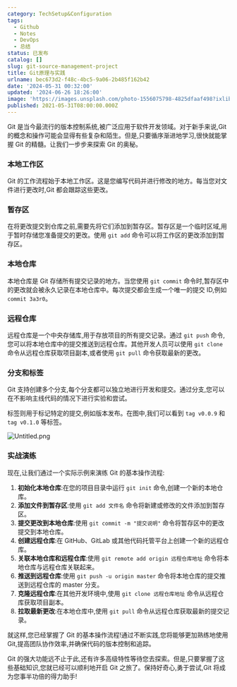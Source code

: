 ```yaml
---
category: TechSetup&Configuration
tags:
  - Github
  - Notes
  - DevOps
  - 总结
status: 已发布
catalog: []
slug: git-source-management-project
title: Git原理与实践
urlname: bec673d2-f48c-4bc5-9a06-2b485f162b42
date: '2024-05-31 00:32:00'
updated: '2024-06-26 18:26:00'
image: 'https://images.unsplash.com/photo-1556075798-4825dfaaf498?ixlib=rb-4.0.3&q=85&fm=jpg&crop=entropy&cs=srgb'
published: 2021-05-31T08:00:00.000Z
---
```


Git 是当今最流行的版本控制系统,被广泛应用于软件开发领域。对于新手来说,Git 的概念和操作可能会显得有些复杂和陌生。但是,只要循序渐进地学习,很快就能掌握 Git 的精髓。让我们一步步来探索 Git 的奥秘。


### 本地工作区


Git 的工作流程始于本地工作区。这是您编写代码并进行修改的地方。每当您对文件进行更改时,Git 都会跟踪这些更改。


### 暂存区


在将更改提交到仓库之前,需要先将它们添加到暂存区。暂存区是一个临时区域,用于暂时存储您准备提交的更改。使用 `git add` 命令可以将工作区的更改添加到暂存区。


### 本地仓库


本地仓库是 Git 存储所有提交记录的地方。当您使用 `git commit` 命令时,暂存区中的更改就会被永久记录在本地仓库中。每次提交都会生成一个唯一的提交 ID,例如 `commit 3a3r0`。


### 远程仓库


远程仓库是一个中央存储库,用于存放项目的所有提交记录。通过 `git push` 命令,您可以将本地仓库中的提交推送到远程仓库。其他开发人员可以使用 `git clone` 命令从远程仓库获取项目副本,或者使用 `git pull` 命令获取最新的更改。


### 分支和标签


Git 支持创建多个分支,每个分支都可以独立地进行开发和提交。通过分支,您可以在不影响主线代码的情况下进行实验和尝试。


标签则用于标记特定的提交,例如版本发布。在图中,我们可以看到 `tag v0.0.9` 和 `tag v0.1.0` 等标签。


![Untitled.png](https://prod-files-secure.s3.us-west-2.amazonaws.com/5d24fe63-e567-4804-86f9-9fdc62e13082/77b77e01-3aab-4add-bdbd-7f489727861d/Untitled.png?X-Amz-Algorithm=AWS4-HMAC-SHA256&X-Amz-Content-Sha256=UNSIGNED-PAYLOAD&X-Amz-Credential=ASIAZI2LB466X6ON776N%2F20250318%2Fus-west-2%2Fs3%2Faws4_request&X-Amz-Date=20250318T213249Z&X-Amz-Expires=3600&X-Amz-Security-Token=IQoJb3JpZ2luX2VjEA0aCXVzLXdlc3QtMiJHMEUCIGRTxpDG3dZjUtzxqIqP8iaBJZ0K3r7FHEiUOLCnkMBMAiEAgE8lkI9xWbTBlD4Exm6UHyrtVxVevfHFF9WGVFzroswq%2FwMIZhAAGgw2Mzc0MjMxODM4MDUiDE435gNSv18X6gRDXSrcA%2FtdJGgyHWiKQ6t6MxHO2dCTWPFnIW4mpoqjoNWv7pt1ySBy5BdMd7Q3BC0FRg%2FrMhLM3Q7ZjFZm7X6%2FSjQz4RFY0oDAtdKGLPcblUu%2BRxYlU3t%2FeZTY0WXLmTyS8R4h6ubv3LLhXBbgwf4VGAWtFZyNiNAbb3Oj4PLznUUrnYiZQfDkX6wFp8RQ10qeyigkAd%2Fgq9L1N1heOLcQvOCPnK8YL6oH2jkeRCbvkiha2T8rAymYwVJq4AEyORdGI9JJQO6KqWhjrObo0zGTkAvKdlGrEQGBObMCsXrRMvqbeVzba6%2BUdDgAlnHBbTvpSrB%2BontzmBel3WX0tcqIQQOZ786uUruiR3kAznLe2%2FAsrKwiMNcyg3zF9YNRYdNrU4PkLex9PL4GU1%2Bs7ohb0ZwbUGhw29ewf%2F3iVWClBQi7fVs%2FgFnxXdkA%2Bp1BEE49aNpOzebQ1cXuQQ9oeiRKgU3jXO%2Bl0%2BVYMcj8TJSQT6Rd2VYa9pELsW40oinFuRh77EktXQ1zsHYZK200YiG3NfJTi%2F9SiDxJd2EWUNCu151L97%2B3N80fX4kG3XIoe%2BapShG0LEz2J80kjjfMLpLV%2B6PTU8C0qmLaY2mcs54nDbOXwwewPXmmcf0Ub7akmtATMJ2w574GOqUBsFyorpNNWXNk87oN9QiwyEELbb3cpreQEl0ZscCfX3EVFuukRS9Av5WOF4EmxoaXE9Ar5uipPAvVGFVulkkXlSaNYisuDcdoRDohC9WU1fbGs%2FjWI24paq0dNsOJh3fRzRN4edQWy266NTOf%2BQv7mVw%2B%2FJqFhJl7xXhlgvbni2hsgKX3rO7JNDRNy5qill%2BF544dRl66KrIESUTAbjBfj6J%2B32Pa&X-Amz-Signature=e0285d27317088199569d706c918ab936fb988e571b7c2770922ddbe9c0d90a5&X-Amz-SignedHeaders=host&x-id=GetObject)


### 实战演练


现在,让我们通过一个实际示例来演练 Git 的基本操作流程:

1. **初始化本地仓库**:在您的项目目录中运行 `git init` 命令,创建一个新的本地仓库。
2. **添加文件到暂存区**:使用 `git add 文件名` 命令将新建或修改的文件添加到暂存区。
3. **提交更改到本地仓库**:使用 `git commit -m "提交说明"` 命令将暂存区中的更改提交到本地仓库。
4. **创建远程仓库**:在 GitHub、GitLab 或其他代码托管平台上创建一个新的远程仓库。
5. **关联本地仓库和远程仓库**:使用 `git remote add origin 远程仓库地址` 命令将本地仓库与远程仓库关联起来。
6. **推送到远程仓库**:使用 `git push -u origin master` 命令将本地仓库的提交推送到远程仓库的 master 分支。
7. **克隆远程仓库**:在其他开发环境中,使用 `git clone 远程仓库地址` 命令从远程仓库获取项目副本。
8. **拉取最新更改**:在本地仓库中,使用 `git pull` 命令从远程仓库获取最新的提交记录。

就这样,您已经掌握了 Git 的基本操作流程!通过不断实践,您将能够更加熟练地使用 Git,提高团队协作效率,并确保代码的版本控制和追踪。


Git 的强大功能远不止于此,还有许多高级特性等待您去探索。但是,只要掌握了这些基础知识,您就已经可以顺利地开启 Git 之旅了。保持好奇心,勇于尝试,Git 将成为您事半功倍的得力助手!

